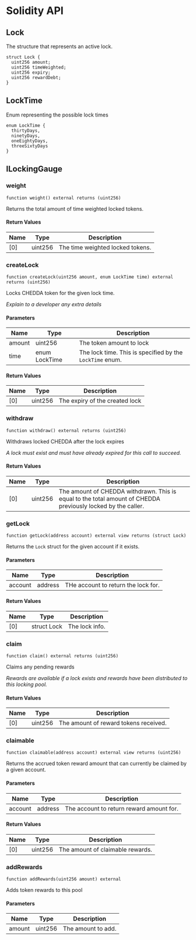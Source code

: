 # Solidity API

## Lock

The structure that represents an active lock.

```solidity
struct Lock {
  uint256 amount;
  uint256 timeWeighted;
  uint256 expiry;
  uint256 rewardDebt;
}
```

## LockTime

Enum representing the possible lock times

```solidity
enum LockTime {
  thirtyDays,
  ninetyDays,
  oneEightyDays,
  threeSixtyDays
}
```

## ILockingGauge

### weight

```solidity
function weight() external returns (uint256)
```

Returns the total amount of time weighted locked tokens.

#### Return Values

| Name | Type | Description |
| ---- | ---- | ----------- |
| [0] | uint256 | The time weighted locked tokens. |

### createLock

```solidity
function createLock(uint256 amount, enum LockTime time) external returns (uint256)
```

Locks CHEDDA token for the given lock time.

_Explain to a developer any extra details_

#### Parameters

| Name | Type | Description |
| ---- | ---- | ----------- |
| amount | uint256 | The token amount to lock |
| time | enum LockTime | The lock time. This is specified by the `LockTime` enum. |

#### Return Values

| Name | Type | Description |
| ---- | ---- | ----------- |
| [0] | uint256 | The expiry of the created lock |

### withdraw

```solidity
function withdraw() external returns (uint256)
```

Withdraws locked CHEDDA after the lock expires

_A lock must exist and must have already expired for this call to succeed._

#### Return Values

| Name | Type | Description |
| ---- | ---- | ----------- |
| [0] | uint256 | The amount of CHEDDA withdrawn. This is equal to the total amount of  CHEDDA previously locked by the caller. |

### getLock

```solidity
function getLock(address account) external view returns (struct Lock)
```

Returns the `Lock` struct for the given account if it exists.

#### Parameters

| Name | Type | Description |
| ---- | ---- | ----------- |
| account | address | THe account to return the lock for. |

#### Return Values

| Name | Type | Description |
| ---- | ---- | ----------- |
| [0] | struct Lock | The lock info. |

### claim

```solidity
function claim() external returns (uint256)
```

Claims any pending rewards

_Rewards are available if a lock exists and rewards have been distributed
to this locking pool._

#### Return Values

| Name | Type | Description |
| ---- | ---- | ----------- |
| [0] | uint256 | The amount of reward tokens received. |

### claimable

```solidity
function claimable(address account) external view returns (uint256)
```

Returns the accrued token reward amount that can currently be claimed  by a given account.

#### Parameters

| Name | Type | Description |
| ---- | ---- | ----------- |
| account | address | The account to return reward amount for. |

#### Return Values

| Name | Type | Description |
| ---- | ---- | ----------- |
| [0] | uint256 | The amount of claimable rewards. |

### addRewards

```solidity
function addRewards(uint256 amount) external
```

Adds token rewards to this pool

#### Parameters

| Name | Type | Description |
| ---- | ---- | ----------- |
| amount | uint256 | The amount to add. |

